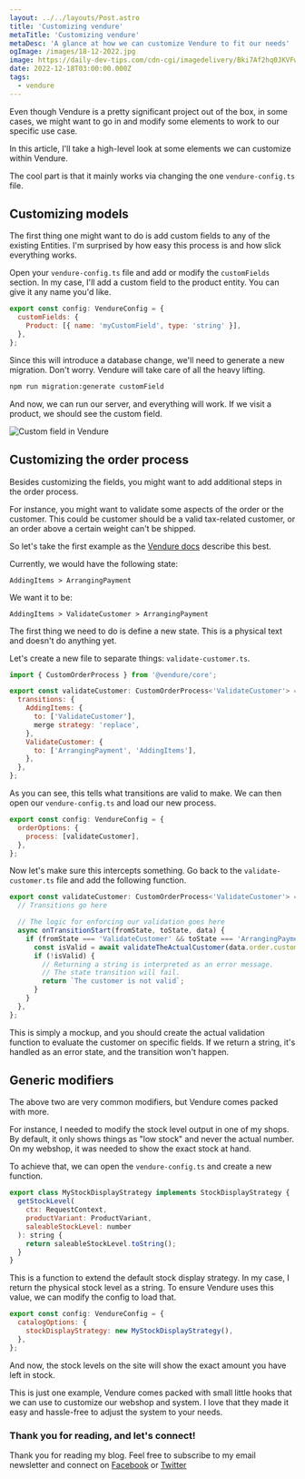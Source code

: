 ```yaml
---
layout: ../../layouts/Post.astro
title: 'Customizing vendure'
metaTitle: 'Customizing vendure'
metaDesc: 'A glance at how we can customize Vendure to fit our needs'
ogImage: /images/18-12-2022.jpg
image: https://daily-dev-tips.com/cdn-cgi/imagedelivery/Bki7Af2hq0JKVFw1XYYMQg/360d76f4-21ed-4cca-f66f-e4c0a2be6e00
date: 2022-12-18T03:00:00.000Z
tags:
  - vendure
---
```


Even though Vendure is a pretty significant project out of the box, in some cases, we might want to go in and modify some elements to work to our specific use case.

In this article, I'll take a high-level look at some elements we can customize within Vendure.

The cool part is that it mainly works via changing the one `vendure-config.ts` file.

## Customizing models

The first thing one might want to do is add custom fields to any of the existing Entities.
I'm surprised by how easy this process is and how slick everything works.

Open your `vendure-config.ts` file and add or modify the `customFields` section.
In my case, I'll add a custom field to the product entity. You can give it any name you'd like.

```js
export const config: VendureConfig = {
  customFields: {
    Product: [{ name: 'myCustomField', type: 'string' }],
  },
};
```

Since this will introduce a database change, we'll need to generate a new migration.
Don't worry. Vendure will take care of all the heavy lifting.

```bash
npm run migration:generate customField
```

And now, we can run our server, and everything will work.
If we visit a product, we should see the custom field.

![Custom field in Vendure](https://cdn.hashnode.com/res/hashnode/image/upload/v1671257802939/mmxKD_mmd.png)

## Customizing the order process

Besides customizing the fields, you might want to add additional steps in the order process.

For instance, you might want to validate some aspects of the order or the customer.
This could be customer should be a valid tax-related customer, or an order above a certain weight can't be shipped.

So let's take the first example as the [Vendure docs](https://www.vendure.io/docs/developer-guide/customizing-the-order-process/) describe this best.

Currently, we would have the following state:

```plaintext
AddingItems > ArrangingPayment
```

We want it to be:

```plaintext
AddingItems > ValidateCustomer > ArrangingPayment
```

The first thing we need to do is define a new state. This is a physical text and doesn't do anything yet.

Let's create a new file to separate things: `validate-customer.ts`.

```js
import { CustomOrderProcess } from '@vendure/core';

export const validateCustomer: CustomOrderProcess<'ValidateCustomer'> = {
  transitions: {
    AddingItems: {
      to: ['ValidateCustomer'],
      merge strategy: 'replace',
    },
    ValidateCustomer: {
      to: ['ArrangingPayment', 'AddingItems'],
    },
  },
};
```

As you can see, this tells what transitions are valid to make.
We can then open our `vendure-config.ts` and load our new process.

```js
export const config: VendureConfig = {
  orderOptions: {
    process: [validateCustomer],
  },
};
```

Now let's make sure this intercepts something. Go back to the `validate-customer.ts` file and add the following function.

```js
export const validateCustomer: CustomOrderProcess<'ValidateCustomer'> = {
  // Transitions go here

  // The logic for enforcing our validation goes here
  async onTransitionStart(fromState, toState, data) {
    if (fromState === 'ValidateCustomer' && toState === 'ArrangingPayment') {
      const isValid = await validateTheActualCustomer(data.order.customer);
      if (!isValid) {
        // Returning a string is interpreted as an error message.
        // The state transition will fail.
        return `The customer is not valid`;
      }
    }
  },
};
```

This is simply a mockup, and you should create the actual validation function to evaluate the customer on specific fields.
If we return a string, it's handled as an error state, and the transition won't happen.

## Generic modifiers

The above two are very common modifiers, but Vendure comes packed with more.

For instance, I needed to modify the stock level output in one of my shops.
By default, it only shows things as "low stock" and never the actual number.
On my webshop, it was needed to show the exact stock at hand.

To achieve that, we can open the `vendure-config.ts` and create a new function.

```js
export class MyStockDisplayStrategy implements StockDisplayStrategy {
  getStockLevel(
    ctx: RequestContext,
    productVariant: ProductVariant,
    saleableStockLevel: number
  ): string {
    return saleableStockLevel.toString();
  }
}
```

This is a function to extend the default stock display strategy. In my case, I return the physical stock level as a string.
To ensure Vendure uses this value, we can modify the config to load that.

```js
export const config: VendureConfig = {
  catalogOptions: {
    stockDisplayStrategy: new MyStockDisplayStrategy(),
  },
};
```

And now, the stock levels on the site will show the exact amount you have left in stock.

This is just one example, Vendure comes packed with small little hooks that we can use to customize our webshop and system.
I love that they made it easy and hassle-free to adjust the system to your needs.

### Thank you for reading, and let's connect!

Thank you for reading my blog. Feel free to subscribe to my email newsletter and connect on [Facebook](https://www.facebook.com/DailyDevTipsBlog) or [Twitter](https://twitter.com/DailyDevTips1)
